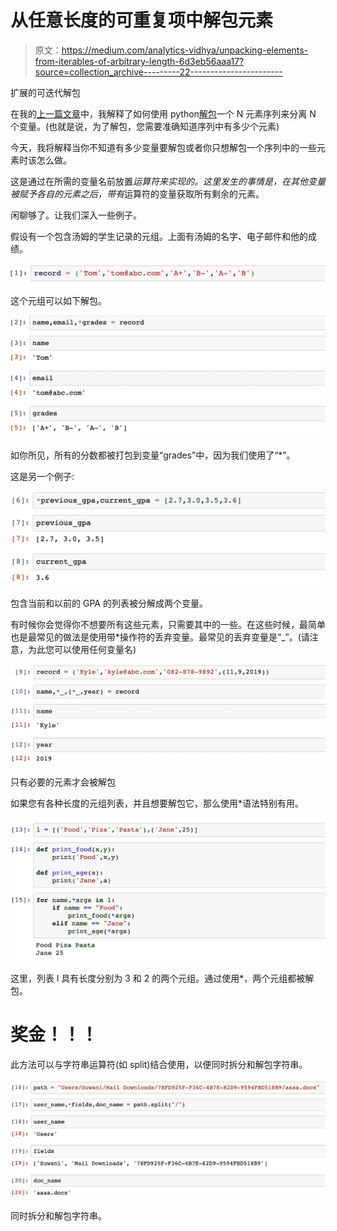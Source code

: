 # 从任意长度的可重复项中解包元素

> 原文：<https://medium.com/analytics-vidhya/unpacking-elements-from-iterables-of-arbitrary-length-6d3eb56aaa17?source=collection_archive---------22----------------------->

扩展的可迭代解包

在我的[上一篇文章](/analytics-vidhya/unpacking-a-sequence-into-separate-variables-af26ed60d4c3)中，我解释了如何使用 python[解包](/analytics-vidhya/unpacking-a-sequence-into-separate-variables-af26ed60d4c3#3e62)一个 N 元素序列来分离 N 个变量。(也就是说，为了解包，您需要准确知道序列中有多少个元素)

今天，我将解释当你不知道有多少变量要解包或者你只想解包一个序列中的一些元素时该怎么做。

这是通过在所需的变量名前放置*运算符来实现的。这里发生的事情是，在其他变量被赋予各自的元素之后，带有*运算符的变量获取所有剩余的元素。

闲聊够了。让我们深入一些例子。

假设有一个包含汤姆的学生记录的元组。上面有汤姆的名字、电子邮件和他的成绩。

![](img/2ff79db182e1f18d0cfc05d427cefe3c.png)

这个元组可以如下解包。

![](img/e43a7fa3558e8f95852d32ed3573727d.png)

如你所见，所有的分数都被打包到变量“grades”中，因为我们使用了“*”。

这是另一个例子:

![](img/9145ec09f76143b23b5a4a9591f52a25.png)

包含当前和以前的 GPA 的列表被分解成两个变量。

有时候你会觉得你不想要所有这些元素，只需要其中的一些。在这些时候，最简单也是最常见的做法是使用带*操作符的丢弃变量。最常见的丢弃变量是“_”。(请注意，为此您可以使用任何变量名)

![](img/0c7491d958e2a5eac5b41d60e0b35b5e.png)

只有必要的元素才会被解包

如果您有各种长度的元组列表，并且想要解包它，那么使用*语法特别有用。

![](img/4b762b82f1d0a661455e142c0e67fe54.png)

这里，列表 l 具有长度分别为 3 和 2 的两个元组。通过使用*，两个元组都被解包。

# 奖金！！！

此方法可以与字符串运算符(如 split)结合使用，以便同时拆分和解包字符串。

![](img/83253138aeeb3ddab43c60bcbf842eaa.png)

同时拆分和解包字符串。